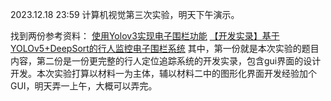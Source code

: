 2023.12.18  23:59
计算机视觉第三次实验，明天下午演示。

找到两份参考资料：
[使用Yolov3实现电子围栏功能](https://blog.csdn.net/People1007/article/details/122428987)
[【开发实录】基于YOLOv5+DeepSort的行人监控电子围栏系统](资料/【开发实录】基于YOLOv5+DeepSort的行人监控电子围栏系统.html)
其中，第一份就是本次实验的题目内容，第二份是一份更完整的行人定位追踪系统的开发实录，包含gui界面的设计开发。本次实验打算以材料一为主体，辅以材料二中的图形化界面开发经验加个GUI，明天弄一上午，大概可以弄完。